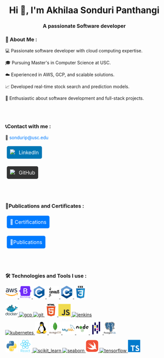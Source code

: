 <h1 align="center">Hi 👋, I'm Akhilaa Sonduri Panthangi</h1>
<h3 align="center">A passionate Software developer</h3>

<h3 align="left">🌟 About Me :</h3>
  
<p align="left">💻 Passionate software developer with cloud computing expertise.</p>
<p align="left">🎓 Pursuing Master's in Computer Science at USC.</p>
<p align="left">☁️ Experienced in AWS, GCP, and scalable solutions.</p>
<p align="left">📈 Developed real-time stock search and prediction models.</p>
<p align="left">🤖 Enthusiastic about software development and full-stack projects.</p>

<br></br>

<h3 align="left">📞Contact with me :</h3>
<p>📧 <a href="mailto:sondurip@usc.edu" style="color: #007bff; text-decoration: none;"> sondurip@usc.edu</a></p>
<p><a href="https://linkedin.com/in/akhilaa-sonduri" target="_blank" style="display: inline-flex; align-items: center; padding: 10px; margin: 5px; text-align: center; border-radius: 5px; text-decoration: none; font-size: 16px; background-color: #0077b5; color: #fff;">
<img src="https://upload.wikimedia.org/wikipedia/commons/c/ca/LinkedIn_logo_initials.png" alt="LinkedIn" style="width: 20px; height: 20px; vertical-align: middle; margin-right: 8px;">LinkedIn</a>
</p>
<p><a href="https://github.com/your-github-username" target="_blank" style="display: inline-flex; align-items: center; padding: 10px; margin: 5px; text-align: center; border-radius: 5px; text-decoration: none; font-size: 16px; background-color: #333; color: #fff;">
<img src="https://upload.wikimedia.org/wikipedia/commons/9/91/Octicons-mark-github.svg" alt="GitHub" style="width: 20px; height: 20px; vertical-align: middle; margin-right: 8px;"> GitHub</a>
</p>
       
<br></br>
        
<h3 align ="left">🏅Publications and Certificates :</h3>

<p><a href="Certifications/Akhilaa-sonduri" target="_blank" style="display: inline-flex; align-items: center; padding: 10px; margin: 5px; text-align: center; border-radius: 5px; text-decoration: none; font-size: 16px; background-color: #007bff; color: #fff;">📜 Certifications</a>
</p>
<p><a href="https://ieeexplore.ieee.org/document/9702842" target="_blank" style="display: inline-flex; align-items: center; padding: 10px; margin: 5px; text-align: center; border-radius: 5px; text-decoration: none; font-size: 16px; background-color: #007bff; color: #fff;">🏅Publications</a>
</p>

<br></br>
<h3 align="left">🛠️ Technologies and Tools I use :</h3>

<p align="left">
<a href="https://aws.amazon.com" target="_blank" rel="noreferrer"> <img src="https://raw.githubusercontent.com/devicons/devicon/master/icons/amazonwebservices/amazonwebservices-original-wordmark.svg" alt="aws" width="40" height="40"/> </a>
<a href="https://getbootstrap.com" target="_blank" rel="noreferrer"> <img src="https://raw.githubusercontent.com/devicons/devicon/master/icons/bootstrap/bootstrap-plain-wordmark.svg" alt="bootstrap" width="40" height="40"/> </a> 
<a href="https://www.cprogramming.com/" target="_blank" rel="noreferrer"> <img src="https://raw.githubusercontent.com/devicons/devicon/master/icons/c/c-original.svg" alt="c" width="40" height="40"/> </a> 
<a href="https://canvasjs.com" target="_blank" rel="noreferrer"> <img src="https://raw.githubusercontent.com/Hardik0307/Hardik0307/master/assets/canvasjs-charts.svg" alt="canvasjs" width="40" height="40"/> </a> 
<a href="https://www.w3schools.com/cpp/" target="_blank" rel="noreferrer"> <img src="https://raw.githubusercontent.com/devicons/devicon/master/icons/cplusplus/cplusplus-original.svg" alt="cplusplus" width="40" height="40"/> </a> 
<a href="https://www.w3schools.com/css/" target="_blank" rel="noreferrer"> <img src="https://raw.githubusercontent.com/devicons/devicon/master/icons/css3/css3-original-wordmark.svg" alt="css3" width="40" height="40"/> </a></p>

<p align="left">
<a href="https://www.docker.com/" target="_blank" rel="noreferrer"> <img src="https://raw.githubusercontent.com/devicons/devicon/master/icons/docker/docker-original-wordmark.svg" alt="docker" width="40" height="40"/> </a>
<a href="https://cloud.google.com" target="_blank" rel="noreferrer"> <img src="https://www.vectorlogo.zone/logos/google_cloud/google_cloud-icon.svg" alt="gcp" width="40" height="40"/> </a> 
<a href="https://git-scm.com/" target="_blank" rel="noreferrer"> <img src="https://www.vectorlogo.zone/logos/git-scm/git-scm-icon.svg" alt="git" width="40" height="40"/> </a> 
<a href="https://www.w3.org/html/" target="_blank" rel="noreferrer"> <img src="https://raw.githubusercontent.com/devicons/devicon/master/icons/html5/html5-original-wordmark.svg" alt="html5" width="40" height="40"/> </a> 
<a href="https://developer.mozilla.org/en-US/docs/Web/JavaScript" target="_blank" rel="noreferrer"> <img src="https://raw.githubusercontent.com/devicons/devicon/master/icons/javascript/javascript-original.svg" alt="javascript" width="40" height="40"/> </a> 
<a href="https://www.jenkins.io" target="_blank" rel="noreferrer"> <img src="https://www.vectorlogo.zone/logos/jenkins/jenkins-icon.svg" alt="jenkins" width="40" height="40"/> </a></p>

<p align="left">
<a href="https://kubernetes.io" target="_blank" rel="noreferrer"> <img src="https://www.vectorlogo.zone/logos/kubernetes/kubernetes-icon.svg" alt="kubernetes" width="40" height="40"/> </a>
<a href="https://www.linux.org/" target="_blank" rel="noreferrer"> <img src="https://raw.githubusercontent.com/devicons/devicon/master/icons/linux/linux-original.svg" alt="linux" width="40" height="40"/> </a> 
<a href="https://www.mongodb.com/" target="_blank" rel="noreferrer"> <img src="https://raw.githubusercontent.com/devicons/devicon/master/icons/mongodb/mongodb-original-wordmark.svg" alt="mongodb" width="40" height="40"/> </a> 
<a href="https://www.mysql.com/" target="_blank" rel="noreferrer"> <img src="https://raw.githubusercontent.com/devicons/devicon/master/icons/mysql/mysql-original-wordmark.svg" alt="mysql" width="40" height="40"/> </a>
<a href="https://nodejs.org" target="_blank" rel="noreferrer"> <img src="https://raw.githubusercontent.com/devicons/devicon/master/icons/nodejs/nodejs-original-wordmark.svg" alt="nodejs" width="40" height="40"/> </a> <a href="https://pandas.pydata.org/" target="_blank" rel="noreferrer"> <img src="https://raw.githubusercontent.com/devicons/devicon/2ae2a900d2f041da66e950e4d48052658d850630/icons/pandas/pandas-original.svg" alt="pandas" width="40" height="40"/> </a> <a href="https://www.postgresql.org" target="_blank" rel="noreferrer"> <img src="https://raw.githubusercontent.com/devicons/devicon/master/icons/postgresql/postgresql-original-wordmark.svg" alt="postgresql" width="40" height="40"/> </a>
</p>

<p align ="left>
<a href="https://www.python.org" target="_blank" rel="noreferrer"> <img src="https://raw.githubusercontent.com/devicons/devicon/master/icons/python/python-original.svg" alt="python" width="40" height="40"/> </a> 
<a href="https://reactjs.org/" target="_blank" rel="noreferrer"> <img src="https://raw.githubusercontent.com/devicons/devicon/master/icons/react/react-original-wordmark.svg" alt="react" width="40" height="40"/> </a>  
<a href="https://scikit-learn.org/" target="_blank" rel="noreferrer"> <img src="https://upload.wikimedia.org/wikipedia/commons/0/05/Scikit_learn_logo_small.svg" alt="scikit_learn" width="40" height="40"/> </a> <a href="https://seaborn.pydata.org/" target="_blank" rel="noreferrer"> <img src="https://seaborn.pydata.org/_images/logo-mark-lightbg.svg" alt="seaborn" width="40" height="40"/> </a> 
<a href="https://developer.apple.com/swift/" target="_blank" rel="noreferrer"> <img src="https://raw.githubusercontent.com/devicons/devicon/master/icons/swift/swift-original.svg" alt="swift" width="40" height="40"/> </a> 
<a href="https://www.tensorflow.org" target="_blank" rel="noreferrer"> <img src="https://www.vectorlogo.zone/logos/tensorflow/tensorflow-icon.svg" alt="tensorflow" width="40" height="40"/> </a>
<a href="https://www.typescriptlang.org/" target="_blank" rel="noreferrer"> <img src="https://raw.githubusercontent.com/devicons/devicon/master/icons/typescript/typescript-original.svg" alt="typescript" width="40" height="40"/> </a> </p>
